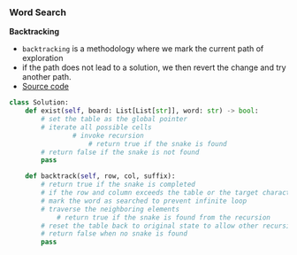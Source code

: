 ### Word Search
**Backtracking**
- `backtracking` is a methodology where we mark the current path of exploration
- if the path does not lead to a solution, we then revert the change and try another path.
- [Source code](source/backtrack.py)
```python
class Solution:
    def exist(self, board: List[List[str]], word: str) -> bool:
        # set the table as the global pointer
        # iterate all possible cells
                # invoke recursion
                    # return true if the snake is found
        # return false if the snake is not found
        pass

    def backtrack(self, row, col, suffix):
        # return true if the snake is completed
        # if the row and column exceeds the table or the target character does no create the snake
        # mark the word as searched to prevent infinite loop
        # traverse the neighboring elements
            # return true if the snake is found from the recursion
        # reset the table back to original state to allow other recursions to search
        # return false when no snake is found
        pass
```


